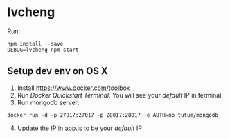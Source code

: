# lvcheng

Run:
```
npm install --save
DEBUG=lvcheng npm start
```


## Setup dev env on OS X
1. Install https://www.docker.com/toolbox
2. Run *Docker Quickstart Terminal*. You will see your *default* IP in terminal.
3. Run mongodb server:
```
docker run -d -p 27017:27017 -p 28017:28017 -e AUTH=no tutum/mongodb
```
4. Update the IP in [app.js](app.js) to be your *default* IP
